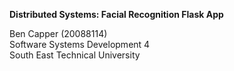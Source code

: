 **Distributed Systems: Facial Recognition Flask App**

Ben Capper (20088114)<br>
Software Systems Development 4<br>
South East Technical University
